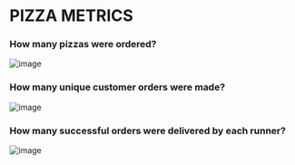 # PIZZA METRICS

### How many pizzas were ordered?

![image](https://user-images.githubusercontent.com/72626506/139690334-4ea7fb9e-a4f8-46c0-93c8-e38d97e90b42.png)

### How many unique customer orders were made?

![image](https://user-images.githubusercontent.com/72626506/139690433-93825a2e-0c18-4830-954a-08a5eb8f646e.png)

### How many successful orders were delivered by each runner?

![image](https://user-images.githubusercontent.com/72626506/139691753-8f38d73f-a7ce-4cb5-baa0-af7e798f6d31.png)


